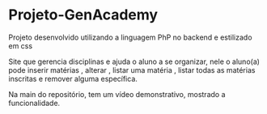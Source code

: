 # Projeto-GenAcademy
Projeto desenvolvido utilizando a linguagem PhP no backend e estilizado em css

Site que gerencia disciplinas e ajuda o aluno a se organizar, nele o aluno(a) pode inserir matérias , alterar , listar uma matéria , listar todas as matérias inscritas e remover alguma específica.

Na main do repositório, tem um vídeo demonstrativo, mostrado a funcionalidade.
